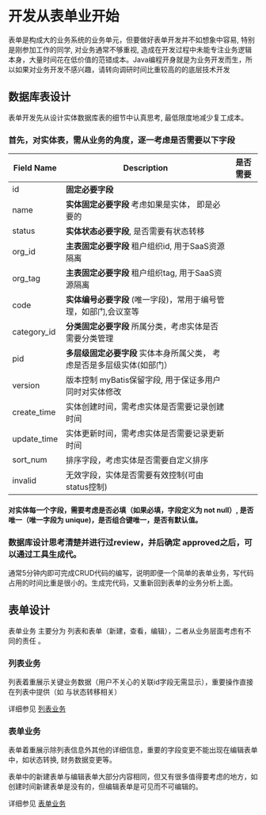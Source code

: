 # 开发从表单业开始

表单是构成大的业务系统的业务单元，但要做好表单开发并不如想象中容易, 特别是刚参加工作的同学, 对业务通常不够重视, 造成在开发过程中未能专注业务逻辑本身，大量时间花在低价值的范错成本。Java编程开身就是为业务开发而生，所以如果对业务开发不感兴趣，请转向调研时间比重较高的的底层技术开发

## 数据库表设计

表单开发先从设计实体数据库表的细节中认真思考, 最低限度地减少复工成本。 

### 首先，对实体表，需从业务的角度，逐一考虑是否需要以下字段

| **Field Name**     | **Description**                                        |  是否需要  |
| ------------------ | ------------------------------------------------------ | --------- |
| id                 | **固定必要字段**                                      |           |
| name               | **实体固定必要字段** 考虑如果是实体， 即是必要的       |           |
| status             | **实体状态必要字段**, 是否需要有状态转移              |           |
| org_id             | **主表固定必要字段** 租户组织id, 用于SaaS资源隔离      |           |
| org_tag            | **主表固定必要字段** 租户组织tag, 用于SaaS资源隔离     |           |
| code               | **实体编号必要字段** (唯一字段)，常用于编号管理，如部门,会议室等     |           |
| category_id        | **分类固定必要字段** 所属分类，考虑实体是否需要分类管理 |           |
| pid                | **多层级固定必要字段** 实体本身所属父类， 考虑是否是多层级实体(如部门） |           |
| version            | 版本控制 myBatis保留字段, 用于保证多用户同时对实体修改   |           |
| create_time        | 实体创建时间，需考虑实体是否需要记录创建时间             |           |
| update_time        | 实体更新时间，需考虑实体是否需要记录更新时间             |           |
| sort_num           | 排序字段，考虑实体是否需要自定义排序                    |           |
| invalid            | 无效字段，实体是否需要有效控制(可由status控制)          |           |


#### 对实体每一个字段，需要考虑**是否必填**（如果必填，字段定义为 not null）, 是否唯一（唯一字段为 unique)，是否组合键唯一，是否有默认值。


### 数据库设计思考清楚并进行过review，并后确定 approved之后，可以通过工具生成代。
通常5分钟内即可完成CRUD代码的编写，说明即便一个简单的表单业务，写代码占用的时间比重是很小的。生成完代码，又重新回到表单的业务分析上面。


## 表单设计

表单业务 主要分为 列表和表单（新建，查看，编辑），二者从业务层面考虑有不同的责任 。

### 列表业务
列表着重展示关键业务数据（用户不关心的关联id字段无需显示），重要操作直接在列表中提供（如 与状态转移相关）

详细参见 [列表业务](https://github.com/kequandian/dev_docs/blob/master/dev/guide/%E5%88%97%E8%A1%A8%E4%B8%9A%E5%8A%A1.md)

### 表单业务
表单着重展示除列表信息外其他的详细信息，重要的字段变更不能出现在编辑表单中，如状态转换, 财务数据变更等。

表单中的新建表单与编辑表单大部分内容相同，但又有很多值得要考虑的地方，如创建时间新建表单是没有的，但编辑表单是可见而不可编辑的。 

详细参见 [表单业务](https://github.com/kequandian/dev_docs/blob/master/dev/guide/%E8%A1%A8%E5%8D%95%E4%B8%9A%E5%8A%A1.md)

